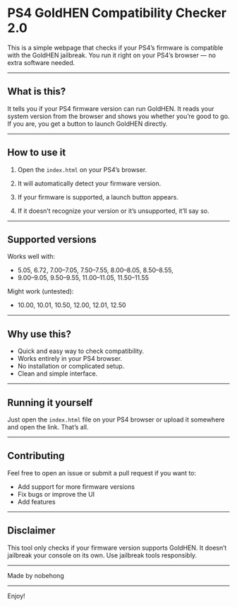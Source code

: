 # PS4 GoldHEN Compatibility Checker 2.0

This is a simple webpage that checks if your PS4’s firmware is compatible with the GoldHEN jailbreak. You run it right on your PS4’s browser — no extra software needed.

---

## What is this?

It tells you if your PS4 firmware version can run GoldHEN. It reads your system version from the browser and shows you whether you’re good to go. If you are, you get a button to launch GoldHEN directly.

---

## How to use it

1. Open the `index.html` on your PS4’s browser.

2. It will automatically detect your firmware version.

3. If your firmware is supported, a launch button appears.

4. If it doesn’t recognize your version or it’s unsupported, it’ll say so.

---

## Supported versions

Works well with:

- 5.05, 6.72, 7.00–7.05, 7.50–7.55, 8.00–8.05, 8.50–8.55,  
- 9.00–9.05, 9.50–9.55, 11.00–11.05, 11.50–11.55

Might work (untested):

- 10.00, 10.01, 10.50, 12.00, 12.01, 12.50

---

## Why use this?

- Quick and easy way to check compatibility.
- Works entirely in your PS4 browser.
- No installation or complicated setup.
- Clean and simple interface.

---

## Running it yourself

Just open the `index.html` file on your PS4 browser or upload it somewhere and open the link. That’s all.

---

## Contributing

Feel free to open an issue or submit a pull request if you want to:

- Add support for more firmware versions  
- Fix bugs or improve the UI  
- Add features

---

## Disclaimer

This tool only checks if your firmware version supports GoldHEN. It doesn’t jailbreak your console on its own. Use jailbreak tools responsibly.

---

Made by nobehong

---

Enjoy!
